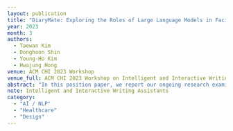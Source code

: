 ```yaml
---
layout: publication
title: "DiaryMate: Exploring the Roles of Large Language Models in Facilitating AI-mediated Journaling"
year: 2023
month: 3
authors:
  - Taewan Kim
  - Donghoon Shin
  - Young-Ho Kim
  - Hwajung Hong
venue: ACM CHI 2023 Workshop
venue_full: ACM CHI 2023 Workshop on Intelligent and Interactive Writing Assistants
abstract: "In this position paper, we report our ongoing research examining the use of large language models (LLMs) in promoting mental well-being through journaling. While journaling can be beneficial for expressing personal thoughts and emotions, it can be challenging for individuals who struggle to articulate their internal states into words. LLMs have the potential to assist with this by translating users' ambiguous thoughts and experience into writing. However, using LLMs in journaling can also have drawbacks, such as neglecting the personal context of users and reducing users' initiative in writing. To explore the opportunities and challenges of using LLMs in journaling, we conducted a field deployment study using DiaryMate. The participants used the diverse sentences generated by the LLM to reflect on their past experiences from multiple perspectives and saw it as an empathetic partner. However, they gave excessive credibility to the LLM's generated sentences, often prioritizing its emotional expressions over their own. Based on the findings, we highlight the importance of considering the risks and benefits of using such technology in supporting personal reflection and emotional expression."
note: Intelligent and Interactive Writing Assistants
category: 
  - "AI / NLP"
  - "Healthcare"
  - "Design"
---
```

